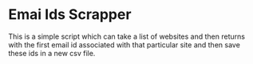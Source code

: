 # Emai Ids Scrapper
This is a simple script which can take a list of websites and then returns with the first email id associated with that particular site and then save these ids in a new csv file.
